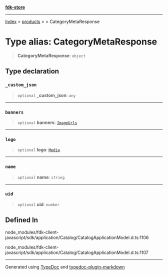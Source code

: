 [**fdk-store**](../../../README.md)
***

[Index](../../../API.md) > [products](../../README.md) > [<internal>](../README.md) > CategoryMetaResponse

# Type alias: CategoryMetaResponse

> **CategoryMetaResponse**: `object`

## Type declaration

### `_custom_json`

> `optional` **\_custom\_json**: `any`

***

### `banners`

> `optional` **banners**: [`ImageUrls`](../../../brands/internal_/type-aliases/type-alias.ImageUrls.md)

***

### `logo`

> `optional` **logo**: [`Media`](../../../brands/internal_/type-aliases/type-alias.Media.md)

***

### `name`

> `optional` **name**: `string`

***

### `uid`

> `optional` **uid**: `number`

## Defined In

node\_modules/fdk-client-javascript/sdk/application/Catalog/CatalogApplicationModel.d.ts:1106

node\_modules/fdk-client-javascript/sdk/application/Catalog/CatalogApplicationModel.d.ts:1107

***
Generated using [TypeDoc](https://typedoc.org/) and [typedoc-plugin-markdown](https://www.npmjs.com/package/typedoc-plugin-markdown)

